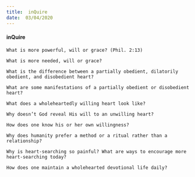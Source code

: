 ```yaml
---
title:  inQuire
date:  03/04/2020
---
```


#### inQuire

`What is more powerful, will or grace? (Phil. 2:13)`

`What is more needed, will or grace?`

`What is the difference between a partially obedient, dilatorily obedient, and disobedient heart?`

`What are some manifestations of a partially obedient or disobedient heart?`

`What does a wholeheartedly willing heart look like?`

`Why doesn’t God reveal His will to an unwilling heart?`

`How does one know his or her own willingness?`

`Why does humanity prefer a method or a ritual rather than a relationship?`

`Why is heart-searching so painful? What are ways to encourage more heart-searching today?`

`How does one maintain a wholehearted devotional life daily?`
